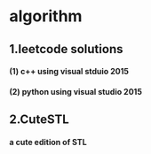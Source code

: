 # algorithm

## 1.leetcode solutions
#### (1) c++ using visual stduio 2015
#### (2) python using visual studio 2015

## 2.CuteSTL
#### a cute edition of STL




